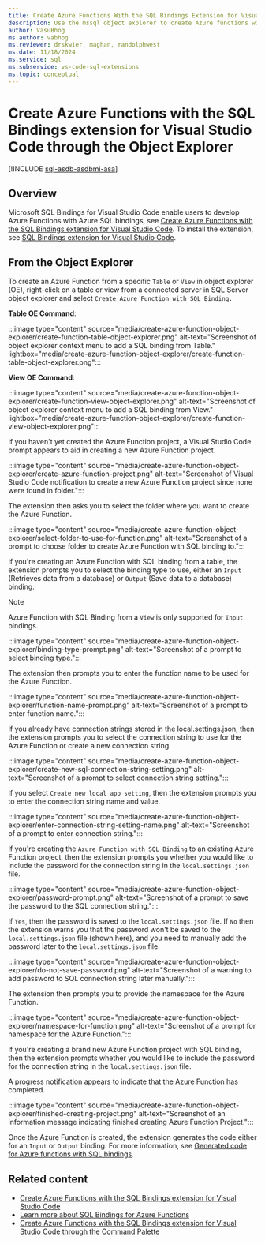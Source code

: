 ```yaml
---
title: Create Azure Functions With the SQL Bindings Extension for Visual Studio Code Through the Object Explorer
description: Use the mssql object explorer to create Azure functions with SQL Bindings in Visual Studio Code.
author: VasuBhog
ms.author: vabhog
ms.reviewer: drskwier, maghan, randolphwest
ms.date: 11/18/2024
ms.service: sql
ms.subservice: vs-code-sql-extensions
ms.topic: conceptual
---
```


# Create Azure Functions with the SQL Bindings extension for Visual Studio Code through the Object Explorer

[!INCLUDE [sql-asdb-asdbmi-asa](../../../includes/applies-to-version/sql-asdb-asdbmi-asa.md)]

## Overview

Microsoft SQL Bindings for Visual Studio Code enable users to develop Azure Functions with Azure SQL bindings, see [Create Azure Functions with the SQL Bindings extension for Visual Studio Code](create-azure-function.md). To install the extension, see [SQL Bindings extension for Visual Studio Code](https://marketplace.visualstudio.com/items?itemName=ms-mssql.sql-bindings-vscode).

## From the Object Explorer

To create an Azure Function from a specific `Table` or `View` in object explorer (OE), right-click on a table or view from a connected server in SQL Server object explorer and select `Create Azure Function with SQL Binding.`

**Table OE Command**:

:::image type="content" source="media/create-azure-function-object-explorer/create-function-table-object-explorer.png" alt-text="Screenshot of object explorer context menu to add a SQL binding from Table." lightbox="media/create-azure-function-object-explorer/create-function-table-object-explorer.png":::

**View OE Command**:

:::image type="content" source="media/create-azure-function-object-explorer/create-function-view-object-explorer.png" alt-text="Screenshot of object explorer context menu to add a SQL binding from View." lightbox="media/create-azure-function-object-explorer/create-function-view-object-explorer.png":::

If you haven't yet created the Azure Function project, a Visual Studio Code prompt appears to aid in creating a new Azure Function project.

:::image type="content" source="media/create-azure-function-object-explorer/create-azure-function-project.png" alt-text="Screenshot of Visual Studio Code notification to create a new Azure Function project since none were found in folder.":::

The extension then asks you to select the folder where you want to create the Azure Function.

:::image type="content" source="media/create-azure-function-object-explorer/select-folder-to-use-for-function.png" alt-text="Screenshot of a prompt to choose folder to create Azure Function with SQL binding to.":::

If you're creating an Azure Function with SQL binding from a table, the extension prompts you to select the binding type to use, either an `Input` (Retrieves data from a database) or `Output` (Save data to a database) binding.

> [!NOTE]  
> Azure Function with SQL Binding from a `View` is only supported for `Input` bindings.

:::image type="content" source="media/create-azure-function-object-explorer/binding-type-prompt.png" alt-text="Screenshot of a prompt to select binding type.":::

The extension then prompts you to enter the function name to be used for the Azure Function.

:::image type="content" source="media/create-azure-function-object-explorer/function-name-prompt.png" alt-text="Screenshot of a prompt to enter function name.":::

If you already have connection strings stored in the local.settings.json, then the extension prompts you to select the connection string to use for the Azure Function or create a new connection string.

:::image type="content" source="media/create-azure-function-object-explorer/create-new-sql-connection-string-setting.png" alt-text="Screenshot of a prompt to select connection string setting.":::

If you select `Create new local app setting`, then the extension prompts you to enter the connection string name and value.

:::image type="content" source="media/create-azure-function-object-explorer/enter-connection-string-setting-name.png" alt-text="Screenshot of a prompt to enter connection string.":::

If you're creating the `Azure Function with SQL Binding` to an existing Azure Function project, then the extension prompts you whether you would like to include the password for the connection string in the `local.settings.json` file.

:::image type="content" source="media/create-azure-function-object-explorer/password-prompt.png" alt-text="Screenshot of a prompt to save the password to the SQL connection string.":::

If `Yes`, then the password is saved to the `local.settings.json` file. If `No` then the extension warns you that the password won't be saved to the `local.settings.json` file (shown here), and you need to manually add the password later to the `local.settings.json` file.

:::image type="content" source="media/create-azure-function-object-explorer/do-not-save-password.png" alt-text="Screenshot of a warning to add password to SQL connection string later manually.":::

The extension then prompts you to provide the namespace for the Azure Function.

:::image type="content" source="media/create-azure-function-object-explorer/namespace-for-function.png" alt-text="Screenshot of a prompt for namespace for the Azure Function.":::

If you're creating a brand new Azure Function project with SQL binding, then the extension prompts whether you would like to include the password for the connection string in the `local.settings.json` file.

A progress notification appears to indicate that the Azure Function has completed.

:::image type="content" source="media/create-azure-function-object-explorer/finished-creating-project.png" alt-text="Screenshot of an information message indicating finished creating Azure Function Project.":::

Once the Azure Function is created, the extension generates the code either for an `Input` or `Output` binding. For more information, see [Generated code for Azure functions with SQL bindings](create-azure-function.md#generated-code-for-azure-functions-with-sql-bindings).

## Related content

- [Create Azure Functions with the SQL Bindings extension for Visual Studio Code](create-azure-function.md)
- [Learn more about SQL Bindings for Azure Functions](/azure/azure-functions/functions-bindings-azure-sql)
- [Create Azure Functions with the SQL Bindings extension for Visual Studio Code through the Command Palette](create-azure-function-command-palette.md)
